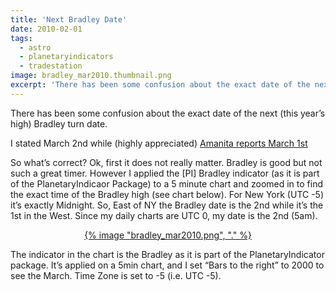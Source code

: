 ```yaml
---
title: 'Next Bradley Date'
date: 2010-02-01
tags:
  - astro
  - planetaryindicators
  - tradestation
image: bradley_mar2010.thumbnail.png
excerpt: 'There has been some confusion about the exact date of the next (this year’s high) Bradley turn date.'
---
```

<p>There has been some confusion about the exact date of the next (this year’s high) Bradley turn date.</p>
<p>I stated March 2nd while (highly appreciated) <a href="http://www.amanita.at/FAQ/FragenzumBradley-Siderograph/Bradley-Siderograph/">Amanita reports March 1st</a></p>
<p align="left">So what’s correct? Ok, first it does not really matter. Bradley is good but not such a great timer. However I applied the [PI] Bradley indicator (as it is part of the PlanetaryIndicaor Package) to a 5 minute chart and zoomed in to find the exact time of the Bradley high (see chart below). For New York (UTC -5) it’s exactly Midnight. So, East of NY the Bradley date is the 2nd while it’s the 1st in the West. Since my daily charts are UTC 0, my date is the 2nd (5am).</p>
<p align="center"><a href='{% image "bradley_mar2010.png", "linkonly" %}' title="Bradley March 2010">{% image "bradley_mar2010.png", "." %}</a></p>
<p align="left">The indicator in the chart is the Bradley as it is part of the PlanetaryIndicator package. It’s applied on a 5min chart, and I set “Bars to the right” to 2000 to see the March. Time Zone is set to -5 (i.e. UTC -5).</p>
